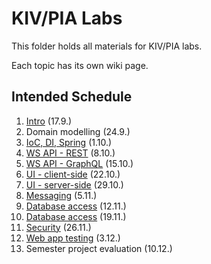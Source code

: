 # KIV/PIA Labs

This folder holds all materials for KIV/PIA labs.

Each topic has its own wiki page.

## Intended Schedule

1. [Intro](https://github.com/fidransky/kiv-pia-labs/wiki/Intro) (17.9.)
2. Domain modelling (24.9.)
3. [IoC, DI, Spring](https://github.com/fidransky/kiv-pia-labs/wiki/IoC,-DI,-Spring) (1.10.)
4. [WS API - REST](https://github.com/fidransky/kiv-pia-labs/wiki/WS-API---REST) (8.10.)
5. [WS API - GraphQL](https://github.com/fidransky/kiv-pia-labs/wiki/WS-API---GraphQL) (15.10.)
6. [UI - client-side](https://github.com/fidransky/kiv-pia-labs/wiki/UI-%E2%80%90-client-side) (22.10.)
7. [UI - server-side](https://github.com/fidransky/kiv-pia-labs/wiki/UI-%E2%80%90-server-side) (29.10.)
8. [Messaging](https://github.com/fidransky/kiv-pia-labs/wiki/Messaging) (5.11.)
9. [Database access](https://github.com/fidransky/kiv-pia-labs/wiki/Database-access) (12.11.)
10. [Database access](https://github.com/fidransky/kiv-pia-labs/wiki/Database-access) (19.11.)
11. [Security](https://github.com/fidransky/kiv-pia-labs/wiki/Security) (26.11.)
12. [Web app testing](https://github.com/fidransky/kiv-pia-labs/wiki/Testing) (3.12.)
13. Semester project evaluation (10.12.)
